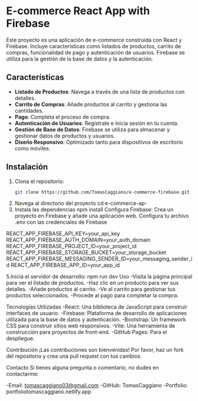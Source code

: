 # E-commerce React App with Firebase

Este proyecto es una aplicación de e-commerce construida con React y Firebase. Incluye características como listados de productos, carrito de compras, funcionalidad de pago y autenticación de usuarios. Firebase se utiliza para la gestión de la base de datos y la autenticación.

## Características

- **Listado de Productos**: Navega a través de una lista de productos con detalles.
- **Carrito de Compras**: Añade productos al carrito y gestiona las cantidades.
- **Pago**: Completa el proceso de compra.
- **Autenticación de Usuarios**: Regístrate e inicia sesión en tu cuenta.
- **Gestión de Base de Datos**: Firebase se utiliza para almacenar y gestionar datos de productos y usuarios.
- **Diseño Responsivo**: Optimizado tanto para dispositivos de escritorio como móviles.

## Instalación

1. Clona el repositorio:
   ```bash
   git clone https://github.com/TomasCaggiano/e-commerce-firebase.git
2. Navega al directorio del proyecto
   cd e-commerce-ap-
3. Instala las dependencias
   npm install
Configura Firebase:
Crea un proyecto en Firebase y añade una aplicación web.
Configura tu archivo .env con las credenciales de Firebase

REACT_APP_FIREBASE_API_KEY=your_api_key
REACT_APP_FIREBASE_AUTH_DOMAIN=your_auth_domain
REACT_APP_FIREBASE_PROJECT_ID=your_project_id
REACT_APP_FIREBASE_STORAGE_BUCKET=your_storage_bucket
REACT_APP_FIREBASE_MESSAGING_SENDER_ID=your_messaging_sender_id
REACT_APP_FIREBASE_APP_ID=your_app_id

5.Inicia el servidor de desarrollo: 
  npm run dev
Uso
-Visita la página principal para ver el listado de productos.
-Haz clic en un producto para ver sus detalles.
-Añade productos al carrito.
-Ve al carrito para gestionar tus productos seleccionados.
-Procede al pago para completar la compra.

Tecnologías Utilizadas
-React: Una biblioteca de JavaScript para construir interfaces de usuario.
-Firebase: Plataforma de desarrollo de aplicaciones utilizada para la base de datos y autenticación.
-Bootstrap: Un framework CSS para construir sitios web responsivos.
-Vite: Una herramienta de construcción para proyectos de front-end.
-GitHub Pages: Para el despliegue.

Contribución
¡Las contribuciones son bienvenidas! Por favor, haz un fork del repositorio y crea una pull request con tus cambios.

Contacto
Si tienes alguna pregunta o comentario, no dudes en contactarme:

-Email: tomascaggiano03@gmail.com
-GitHub: TomasCaggiano
-Portfolio: portfoliotomascaggiano.netlify.app





  

